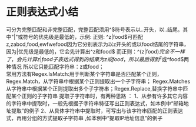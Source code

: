 # 正则表达式小结

可分为完整匹配和非完整匹配，完整匹配须用^$符号表示以..开头，以..结尾。其中"|"或符号的优先级是最低的，示例:
正则: ^z|food$可匹配 z,zabcd,food,ewfwefood因为它分别表示为以z开头的或以food结尾的字符串，因为|优先级是最低的，它会先计算出^z和food$
而正则：^(z|food)$完全不一样了，会先计算z|food子表达式得到的结果为z或food，所以最后得到^z$或^food$两种情况
所以它只能匹配字符串：z或food；<br>
常用方法有Regex.IsMatch:用于判断某个字符串是否匹配某个正则，Regex.Match，从字符串中根据某个正则提取出一个子字符串；
Regex.Matches 从字符串中根据某个正则提取出多个子字符串；Regex.Replace,替换字符串中匹配某个正则的子字符串
提取子字符串时，有两种思路 ：
1、从参有许多其它内容的字符串中提取时，一般先根据子字符串特征写出正则表达式，如本例中“邮箱地址提取”的例子
2、从具体字符串中提取时，可写出与该字符串匹配的正则表达式，再用分组的方式提取子字符串 ,如本例中“提取IP地址信息”的例子
